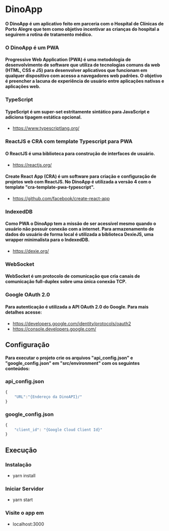 # DinoApp
#### O DinoApp é um aplicativo feito em parceria com o Hospítal de Clínicas de Porto Alegre que tem como objetivo incentivar as crianças do hospital a seguirem a rotina de tratamento médico.

### O DinoApp é um PWA
#### Progressive Web Application (PWA) é uma metodologia de desenvolvimento de software que utiliza de tecnologias comuns da web (HTML, CSS e JS) para desenvolver aplicativos que funcionam em qualquer dispositivo com acesso a navegadores web padrões. O objetivo é preencher a lacuna de experiência de usuário entre aplicações nativas e aplicações web.

### TypeScript
#### TypeScript é um super-set estritamente sintático para JavaScript e adiciona tipagem estática opcional.
- https://www.typescriptlang.org/

### ReactJS e CRA com template Typescript para PWA
#### O ReactJS é uma biblioteca para construção de interfaces de usuário.
- https://reactjs.org/
#### Create React App (CRA) é um software para criação e configuração de projetos web com ReactJS. No DinoApp é utilizada a versão 4 com o template "cra-template-pwa-typescript".
- https://github.com/facebook/create-react-app

### IndexedDB
#### Como PWA o DinoApp tem a missão de ser acessível mesmo quando o usuário não possuir conexão com a internet. Para armazenamento de dados do usuário de forma local é utilizada a biblioteca DexieJS, uma wrapper minimalista para o IndexedDB.
- https://dexie.org/

### WebSocket
#### WebSocket é um protocolo de comunicação que cria canais de comunicação full-duplex sobre uma única conexão TCP. 

### Google OAuth 2.0
#### Para autenticação é utilizada a API OAuth 2.0 do Google. Para mais detalhes acesse: 
- https://developers.google.com/identity/protocols/oauth2
- https://console.developers.google.com/

## Configuração
#### Para executar o projeto crie os arquivos "api_config.json" e "google_config.json" em "src/environment" com os seguintes conteúdos:

### api_config.json

```javascript
{
    "URL":"{Endereço da DinoAPI}/"
}
```

### google_config.json

```javascript
{
    "client_id": "{Google Cloud Client Id}"
}
```

## Execução
### Instalação
- yarn install
### Iniciar Servidor
- yarn start
### Visite o app em
- localhost:3000
